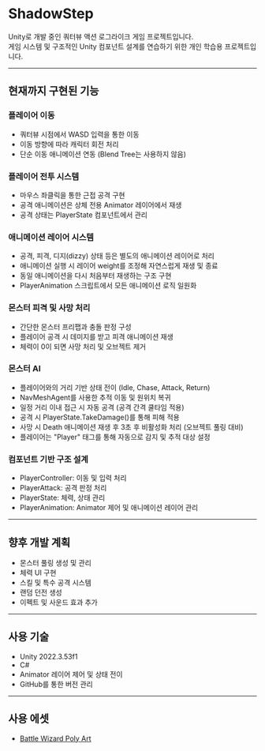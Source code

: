 # ShadowStep

Unity로 개발 중인 쿼터뷰 액션 로그라이크 게임 프로젝트입니다.  
게임 시스템 및 구조적인 Unity 컴포넌트 설계를 연습하기 위한 개인 학습용 프로젝트입니다.

---

## 현재까지 구현된 기능

### 플레이어 이동
- 쿼터뷰 시점에서 WASD 입력을 통한 이동
- 이동 방향에 따라 캐릭터 회전 처리
- 단순 이동 애니메이션 연동 (Blend Tree는 사용하지 않음)

### 플레이어 전투 시스템
- 마우스 좌클릭을 통한 근접 공격 구현
- 공격 애니메이션은 상체 전용 Animator 레이어에서 재생
- 공격 상태는 PlayerState 컴포넌트에서 관리

### 애니메이션 레이어 시스템
- 공격, 피격, 디지(dizzy) 상태 등은 별도의 애니메이션 레이어로 처리
- 애니메이션 실행 시 레이어 weight를 조정해 자연스럽게 재생 및 종료
- 동일 애니메이션을 다시 처음부터 재생하는 구조 구현
- PlayerAnimation 스크립트에서 모든 애니메이션 로직 일원화

### 몬스터 피격 및 사망 처리
- 간단한 몬스터 프리팹과 충돌 판정 구성
- 플레이어 공격 시 데미지를 받고 피격 애니메이션 재생
- 체력이 0이 되면 사망 처리 및 오브젝트 제거

### 몬스터 AI
- 플레이어와의 거리 기반 상태 전이 (Idle, Chase, Attack, Return)
- NavMeshAgent를 사용한 추적 이동 및 원위치 복귀
- 일정 거리 이내 접근 시 자동 공격 (공격 간격 쿨타임 적용)
- 공격 시 PlayerState.TakeDamage()를 통해 피해 적용
- 사망 시 Death 애니메이션 재생 후 3초 후 비활성화 처리 (오브젝트 풀링 대비)
- 플레이어는 "Player" 태그를 통해 자동으로 감지 및 추적 대상 설정

### 컴포넌트 기반 구조 설계
- PlayerController: 이동 및 입력 처리
- PlayerAttack: 공격 판정 처리
- PlayerState: 체력, 상태 관리
- PlayerAnimation: Animator 제어 및 애니메이션 레이어 관리

---

## 향후 개발 계획
- 몬스터 풀링 생성 및 관리
- 체력 UI 구현
- 스킬 및 특수 공격 시스템
- 랜덤 던전 생성
- 이펙트 및 사운드 효과 추가

---

## 사용 기술

- Unity 2022.3.53f1
- C#
- Animator 레이어 제어 및 상태 전이
- GitHub를 통한 버전 관리

---

## 사용 에셋

- [Battle Wizard Poly Art](https://assetstore.unity.com/packages/3d/characters/humanoids/fantasy/battle-wizard-poly-art-128097#content)
